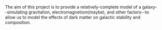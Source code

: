 The aim of this project is to provide a relatively-complete model of a galaxy--simulating gravitation, electromagnetism(maybe), and other factors--to allow us to model the effects of dark matter on galactic stability and composition.